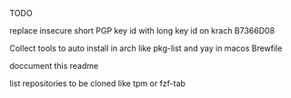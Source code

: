 TODO

replace insecure short PGP key id with long key id
on krach B7366D08

Collect tools to auto install
  in arch like pkg-list and yay
  in macos Brewfile

doccument this readme

list repositories to be cloned like tpm or fzf-tab
